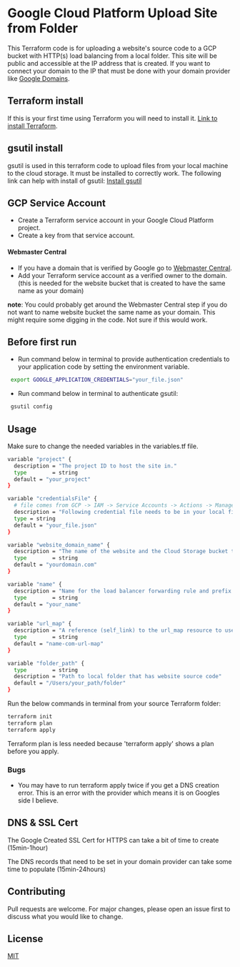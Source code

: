 # Google Cloud Platform Upload Site from Folder

This Terraform code is for uploading a website's source code to a GCP bucket with HTTP(s) load balancing from a local folder. 
This site will be public and accessible at the IP address that is created. If you want to connect your domain to the IP that
must be done with your domain provider like [Google Domains](https://domains.google/).

## Terraform install
If this is your first time using Terraform you will need to install it. [Link to install Terraform](https://learn.hashicorp.com/tutorials/terraform/install-cli).

## gsutil install
gsutil is used in this terraform code to upload files from your local machine to the cloud storage. It must be installed to correctly work.
The following link can help with install of gsutil: 
[Install gsutil](https://cloud.google.com/storage/docs/gsutil_install#macos)

## GCP Service Account
- Create a Terraform service account in your Google Cloud Platform project. 
- Create a key from that service account. 
#### Webmaster Central
- If you have a domain that is verified by Google go to [Webmaster Central](https://www.google.com/webmasters/verification/home).
- Add your Terraform service account as a verified owner to the domain. (this is needed for the website bucket that is created to have the same name as your domain) 

**note**: You could probably get around the Webmaster Central step if you do not want to name website bucket the same name as your domain. This might require some digging in the code. Not sure if this would work.

## Before first run
- Run command below in terminal to provide authentication credentials to your application code by setting the environment variable.

```bash
 export GOOGLE_APPLICATION_CREDENTIALS="your_file.json" 
```

- Run command below in terminal to authenticate gsutil:

```bash
 gsutil config
```


## Usage
Make sure to change the needed variables in the variables.tf file. 

```bash
variable "project" {
  description = "The project ID to host the site in."
  type        = string
  default = "your_project"
}

variable "credentialsFile" {
  # file comes from GCP -> IAM -> Service Accounts -> Actions -> Manage Keys
  description = "Following credential file needs to be in your local file with other terraform files."
  type = string
  default = "your_file.json"
} 

variable "website_domain_name" {
  description = "The name of the website and the Cloud Storage bucket to create (e.g. static.foo.com)."
  type        = string
  default = "yourdomain.com"
}

variable "name" {
  description = "Name for the load balancer forwarding rule and prefix for supporting resources."
  type        = string
  default = "your_name"
}

variable "url_map" {
  description = "A reference (self_link) to the url_map resource to use."
  type        = string
  default = "name-com-url-map"
}

variable "folder_path" {
  type        = string
  description = "Path to local folder that has website source code"
  default = "/Users/your_path/folder"
}
````
Run the below commands in terminal from your source Terraform folder:
````bash
terraform init
terraform plan
terraform apply
````
Terraform plan is less needed because 'terraform apply' shows a plan before you apply.

### Bugs
- You may have to run terraform apply twice if you get a DNS creation error. This is an error with the provider which means it is on Googles side I believe. 


## DNS & SSL Cert
The Google Created SSL Cert for HTTPS can take a bit of time to create (15min-1hour)

The DNS records that need to be set in your domain provider can take some time to populate (15min-24hours)


## Contributing
Pull requests are welcome. For major changes, please open an issue first to discuss what you would like to change.

## License
[MIT](https://choosealicense.com/licenses/mit/)